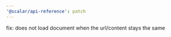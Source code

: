 ```yaml
---
'@scalar/api-reference': patch
---
```


fix: does not load document when the url/content stays the same
